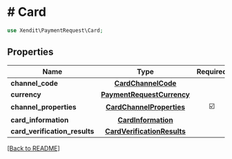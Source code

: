 # # Card


```php
use Xendit\PaymentRequest\Card;
```

## Properties

| Name | Type | Required | Description | Examples |
|------------|:-------------:|:-------------:|-------------|:-------------:|
| **channel_code** | [**CardChannelCode**](CardChannelCode.md) |  |  | null |
| **currency** | [**PaymentRequestCurrency**](PaymentRequestCurrency.md) |  |  | null |
| **channel_properties** | [**CardChannelProperties**](CardChannelProperties.md) | ☑️ |  | null |
| **card_information** | [**CardInformation**](CardInformation.md) |  |  | null |
| **card_verification_results** | [**CardVerificationResults**](CardVerificationResults.md) |  |  | null |


[[Back to README]](../../README.md)
